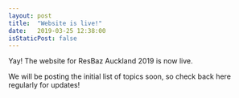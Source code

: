 ```yaml
---
layout: post
title:  "Website is live!"
date:   2019-03-25 12:38:00
isStaticPost: false
---
```


Yay! The website for ResBaz Auckland 2019 is now live.

We will be posting the initial list of topics soon, so check back here regularly for updates!